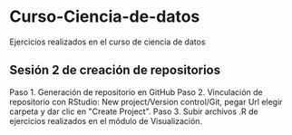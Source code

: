 # Curso-Ciencia-de-datos

Ejercicios realizados en el curso de ciencia de datos

## Sesión 2 de creación de repositorios

Paso 1. Generación de repositorio en GitHub
Paso 2. Vinculación de repositorio con RStudio: 
New project/Version control/Git,  pegar Url elegir carpeta y dar clic en "Create Project".
Paso 3. Subir archivos .R de ejercicios realizados en el módulo de Visualización.

